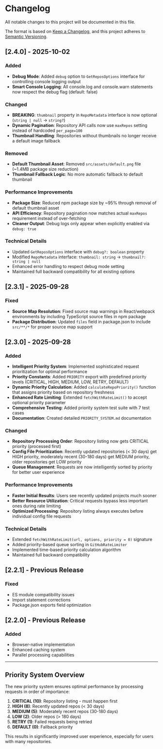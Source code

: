 # Changelog

All notable changes to this project will be documented in this file.

The format is based on [Keep a Changelog](https://keepachangelog.com/en/1.0.0/),
and this project adheres to [Semantic Versioning](https://semver.org/spec/v2.0.0.html).

## [2.4.0] - 2025-10-02

### Added
- **Debug Mode**: Added `debug` option to `GetReposOptions` interface for controlling console logging output
- **Smart Console Logging**: All console.log and console.warn statements now respect the debug flag (default: false)

### Changed
- **BREAKING**: `thumbnail` property in `RepoMetadata` interface is now optional (`string | null` → `string?`)
- **Dynamic Pagination**: Repository API calls now use `maxRepos` setting instead of hardcoded `per_page=100`
- **Thumbnail Handling**: Repositories without thumbnails no longer receive a default image fallback

### Removed
- **Default Thumbnail Asset**: Removed `src/assets/default.png` file (~1.4MB package size reduction)
- **Thumbnail Fallback Logic**: No more automatic fallback to default thumbnail

### Performance Improvements
- **Package Size**: Reduced npm package size by ~95% through removal of default thumbnail asset
- **API Efficiency**: Repository pagination now matches actual `maxRepos` requirement instead of over-fetching
- **Cleaner Output**: Debug logs only appear when explicitly enabled via `debug: true`

### Technical Details
- Updated `GetReposOptions` interface with `debug?: boolean` property
- Modified `RepoMetadata` interface: `thumbnail: string` → `thumbnail?: string | null`
- Enhanced error handling to respect debug mode setting
- Maintained full backward compatibility for all existing options

## [2.3.1] - 2025-09-28

### Fixed
- **Source Map Resolution**: Fixed source map warnings in React/webpack environments by including TypeScript source files in npm package
- **Package Distribution**: Updated `files` field in package.json to include `src/**/*` for proper source map support

## [2.3.0] - 2025-09-28

### Added
- **Intelligent Priority System**: Implemented sophisticated request prioritization for optimal performance
- **Priority Constants**: Added `PRIORITY` export with predefined priority levels (CRITICAL, HIGH, MEDIUM, LOW, RETRY, DEFAULT)
- **Dynamic Priority Calculation**: Added `calculateRepoPriority()` function that assigns priority based on repository freshness
- **Enhanced Rate Limiting**: Extended `fetchWithRateLimit()` to accept optional priority parameter
- **Comprehensive Testing**: Added priority system test suite with 7 test cases
- **Documentation**: Created detailed `PRIORITY_SYSTEM.md` documentation

### Changed
- **Repository Processing Order**: Repository listing now gets CRITICAL priority (processed first)
- **Config File Prioritization**: Recently updated repositories (< 30 days) get HIGH priority, moderately recent (30-180 days) get MEDIUM priority, older repositories get LOW priority
- **Queue Management**: Requests are now intelligently sorted by priority for better user experience

### Performance Improvements
- **Faster Initial Results**: Users see recently updated projects much sooner
- **Better Resource Utilization**: Critical requests bypass less important ones during rate limiting
- **Optimized Processing**: Repository listing always executes before individual config file requests

### Technical Details
- Extended `fetchWithRateLimit(url, options, priority = 0)` signature
- Added priority-based queue sorting in `GitHubRateLimiter`
- Implemented time-based priority calculation algorithm
- Maintained full backward compatibility

## [2.2.1] - Previous Release
### Fixed
- ES module compatibility issues
- Import statement corrections
- Package.json exports field optimization

## [2.2.0] - Previous Release
### Added
- Browser-native implementation
- Enhanced caching system
- Parallel processing capabilities

---

## Priority System Overview

The new priority system ensures optimal performance by processing requests in order of importance:

1. **CRITICAL (10)**: Repository listing - must happen first
2. **HIGH (8)**: Recently updated repos (< 30 days)
3. **MEDIUM (5)**: Moderately recent repos (30-180 days)  
4. **LOW (2)**: Older repos (> 180 days)
5. **RETRY (1)**: Failed requests being retried
6. **DEFAULT (0)**: Fallback priority

This results in significantly improved user experience, especially for users with many repositories.
